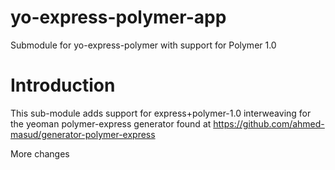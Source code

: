 # yo-express-polymer-app
Submodule for yo-express-polymer with support for Polymer 1.0


# Introduction

This sub-module adds support for express+polymer-1.0 interweaving for the yeoman 
polymer-express generator found at https://github.com/ahmed-masud/generator-polymer-express

More changes 
